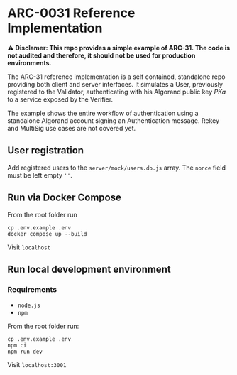 # ARC-0031 Reference Implementation

**⚠️ Disclamer: This repo provides a simple example of ARC-31. The code is not audited and therefore, it should not be used for production environments.**

The ARC-31 reference implementation is a self contained, standalone repo providing both client and server interfaces. It simulates a User, previously registered to the Validator, authenticating with his Algorand public key *PKa* to a service exposed by the Verifier.

The example shows the entire workflow of authentication using a standalone Algorand account signing an Authentication message. Rekey and MultiSig use cases are not covered yet.

## User registration

Add registered users to the `server/mock/users.db.js` array. The `nonce` field must be left empty `''`.

## Run via Docker Compose

From the root folder run

```
cp .env.example .env
docker compose up --build
```

Visit `localhost`

## Run local development environment

### Requirements
- `node.js`
- `npm`

From the root folder run:

```
cp .env.example .env
npm ci
npm run dev
```

Visit `localhost:3001`

